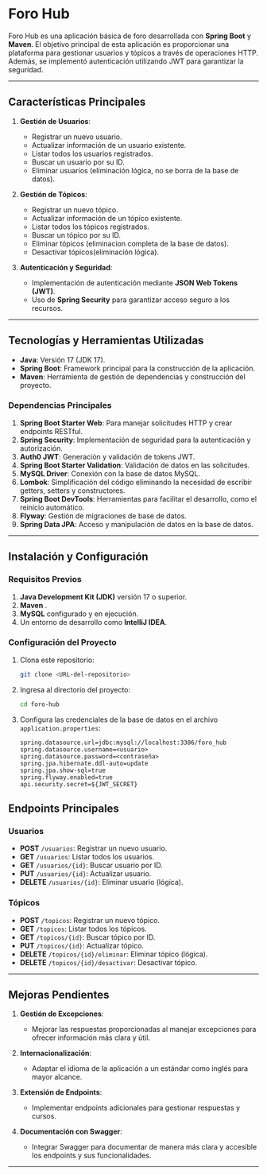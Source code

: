 # Foro Hub

Foro Hub es una aplicación básica de foro desarrollada con **Spring Boot** y **Maven**. El objetivo principal de esta aplicación es proporcionar una plataforma para gestionar usuarios y tópicos a través de operaciones HTTP. Además, se implementó autenticación utilizando JWT para garantizar la seguridad.

---

## Características Principales

1. **Gestión de Usuarios**:
   - Registrar un nuevo usuario.
   - Actualizar información de un usuario existente.
   - Listar todos los usuarios registrados.
   - Buscar un usuario por su ID.
   - Eliminar usuarios (eliminación lógica, no se borra de la base de datos).

2. **Gestión de Tópicos**:
   - Registrar un nuevo tópico.
   - Actualizar información de un tópico existente.
   - Listar todos los tópicos registrados.
   - Buscar un tópico por su ID.
   - Eliminar tópicos (eliminacion completa de la base de datos).
   - Desactivar tópicos(eliminación lógica).

3. **Autenticación y Seguridad**:
   - Implementación de autenticación mediante **JSON Web Tokens (JWT)**.
   - Uso de **Spring Security** para garantizar acceso seguro a los recursos.

---

## Tecnologías y Herramientas Utilizadas

- **Java**: Versión 17 (JDK 17).
- **Spring Boot**: Framework principal para la construcción de la aplicación.
- **Maven**: Herramienta de gestión de dependencias y construcción del proyecto.

### Dependencias Principales

1. **Spring Boot Starter Web**: Para manejar solicitudes HTTP y crear endpoints RESTful.
2. **Spring Security**: Implementación de seguridad para la autenticación y autorización.
3. **Auth0 JWT**: Generación y validación de tokens JWT.
4. **Spring Boot Starter Validation**: Validación de datos en las solicitudes.
5. **MySQL Driver**: Conexión con la base de datos MySQL.
6. **Lombok**: Simplificación del código eliminando la necesidad de escribir getters, setters y constructores.
7. **Spring Boot DevTools**: Herramientas para facilitar el desarrollo, como el reinicio automático.
8. **Flyway**: Gestión de migraciones de base de datos.
9. **Spring Data JPA**: Acceso y manipulación de datos en la base de datos.

---

## Instalación y Configuración

### Requisitos Previos

1. **Java Development Kit (JDK)** versión 17 o superior.
2. **Maven** .
3. **MySQL** configurado y en ejecución.
4. Un entorno de desarrollo como **IntelliJ IDEA**.

### Configuración del Proyecto

1. Clona este repositorio:

   ```bash
   git clone <URL-del-repositorio>
   ```

2. Ingresa al directorio del proyecto:

   ```bash
   cd foro-hub
   ```

3. Configura las credenciales de la base de datos en el archivo `application.properties`:

   ```properties
   spring.datasource.url=jdbc:mysql://localhost:3306/foro_hub
   spring.datasource.username=<usuario>
   spring.datasource.password=<contraseña>
   spring.jpa.hibernate.ddl-auto=update
   spring.jpa.show-sql=true
   spring.flyway.enabled=true
   api.security.secret=${JWT_SECRET}
   ```


## Endpoints Principales

### Usuarios

- **POST** `/usuarios`: Registrar un nuevo usuario.
- **GET** `/usuarios`: Listar todos los usuarios.
- **GET** `/usuarios/{id}`: Buscar usuario por ID.
- **PUT** `/usuarios/{id}`: Actualizar usuario.
- **DELETE** `/usuarios/{id}`: Eliminar usuario (lógica).

### Tópicos

- **POST** `/topicos`: Registrar un nuevo tópico.
- **GET** `/topicos`: Listar todos los tópicos.
- **GET** `/topicos/{id}`: Buscar tópico por ID.
- **PUT** `/topicos/{id}`: Actualizar tópico.
- **DELETE** `/topicos/{id}/eliminar`: Eliminar tópico (lógica).
- **DELETE** `/topicos/{id}/desactivar`: Desactivar tópico.

---

## Mejoras Pendientes

1. **Gestión de Excepciones**:
   - Mejorar las respuestas proporcionadas al manejar excepciones para ofrecer información más clara y útil.

2. **Internacionalización**:
   - Adaptar el idioma de la aplicación a un estándar como inglés para mayor alcance.

3. **Extensión de Endpoints**:
   - Implementar endpoints adicionales para gestionar respuestas y cursos.

4. **Documentación con Swagger**:
   - Integrar Swagger para documentar de manera más clara y accesible los endpoints y sus funcionalidades.

---

